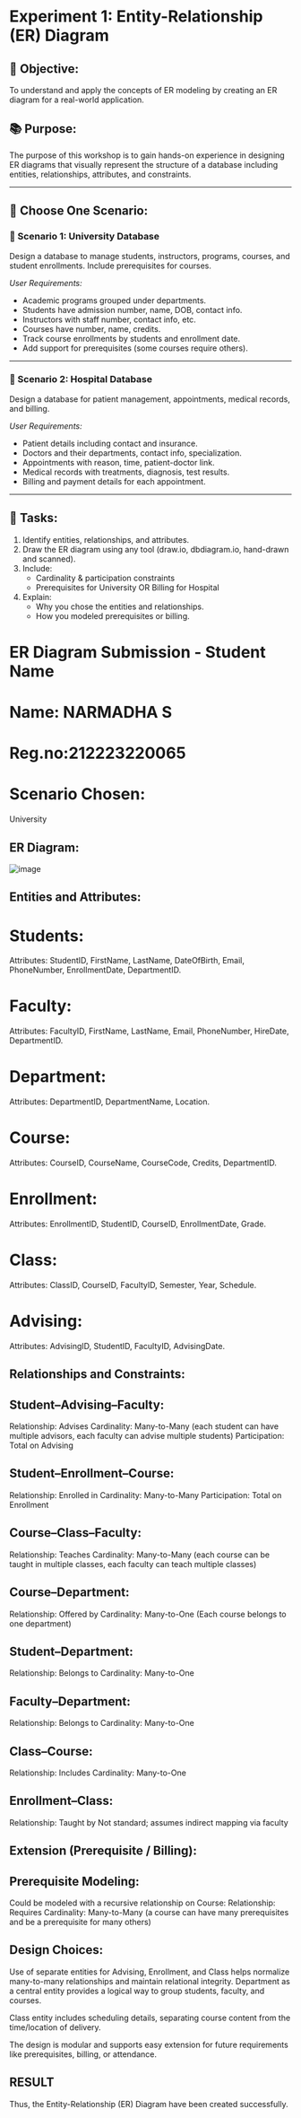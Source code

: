 # Experiment 1: Entity-Relationship (ER) Diagram

## 🎯 Objective:
To understand and apply the concepts of ER modeling by creating an ER diagram for a real-world application.

## 📚 Purpose:
The purpose of this workshop is to gain hands-on experience in designing ER diagrams that visually represent the structure of a database including entities, relationships, attributes, and constraints.

---

## 🧪 Choose One Scenario:

### 🔹 Scenario 1: University Database
Design a database to manage students, instructors, programs, courses, and student enrollments. Include prerequisites for courses.

*User Requirements:*
- Academic programs grouped under departments.
- Students have admission number, name, DOB, contact info.
- Instructors with staff number, contact info, etc.
- Courses have number, name, credits.
- Track course enrollments by students and enrollment date.
- Add support for prerequisites (some courses require others).

---

### 🔹 Scenario 2: Hospital Database
Design a database for patient management, appointments, medical records, and billing.

*User Requirements:*
- Patient details including contact and insurance.
- Doctors and their departments, contact info, specialization.
- Appointments with reason, time, patient-doctor link.
- Medical records with treatments, diagnosis, test results.
- Billing and payment details for each appointment.

---

## 📝 Tasks:
1. Identify entities, relationships, and attributes.
2. Draw the ER diagram using any tool (draw.io, dbdiagram.io, hand-drawn and scanned).
3. Include:
   - Cardinality & participation constraints
   - Prerequisites for University OR Billing for Hospital
4. Explain:
   - Why you chose the entities and relationships.
   - How you modeled prerequisites or billing.

# ER Diagram Submission - Student Name
# Name: NARMADHA S
# Reg.no:212223220065
# Scenario Chosen:
University 
## ER Diagram:
![image](https://github.com/user-attachments/assets/9177c06b-a61a-4691-afaa-ecdd1e051a16)

## Entities and Attributes:

# Students:
Attributes: StudentID, FirstName, LastName, DateOfBirth, Email, PhoneNumber, EnrollmentDate, DepartmentID.
# Faculty:
Attributes: FacultyID, FirstName, LastName, Email, PhoneNumber, HireDate, DepartmentID.
# Department:
Attributes: DepartmentID, DepartmentName, Location.
# Course:
Attributes: CourseID, CourseName, CourseCode, Credits, DepartmentID.
# Enrollment:
Attributes: EnrollmentID, StudentID, CourseID, EnrollmentDate, Grade.
# Class:
Attributes: ClassID, CourseID, FacultyID, Semester, Year, Schedule.
# Advising:
Attributes: AdvisingID, StudentID, FacultyID, AdvisingDate.

## Relationships and Constraints:

## Student–Advising–Faculty:
Relationship: Advises Cardinality: Many-to-Many (each student can have multiple advisors, each faculty can advise multiple students) Participation: Total on Advising
## Student–Enrollment–Course:
Relationship: Enrolled in Cardinality: Many-to-Many Participation: Total on Enrollment
## Course–Class–Faculty:
Relationship: Teaches Cardinality: Many-to-Many (each course can be taught in multiple classes, each faculty can teach multiple classes)
## Course–Department:
Relationship: Offered by Cardinality: Many-to-One (Each course belongs to one department)
## Student–Department:
Relationship: Belongs to Cardinality: Many-to-One
## Faculty–Department:
Relationship: Belongs to Cardinality: Many-to-One
## Class–Course:
Relationship: Includes Cardinality: Many-to-One
## Enrollment–Class:
Relationship: Taught by Not standard; assumes indirect mapping via faculty

## Extension (Prerequisite / Billing):
## Prerequisite Modeling:
Could be modeled with a recursive relationship on Course: Relationship: Requires Cardinality: Many-to-Many (a course can have many prerequisites and be a prerequisite for many others)

## Design Choices:
Use of separate entities for Advising, Enrollment, and Class helps normalize many-to-many relationships and maintain relational integrity. Department as a central entity provides a logical way to group students, faculty, and courses.

Class entity includes scheduling details, separating course content from the time/location of delivery.

The design is modular and supports easy extension for future requirements like prerequisites, billing, or attendance.

## RESULT
Thus, the Entity-Relationship (ER) Diagram have been created successfully.
